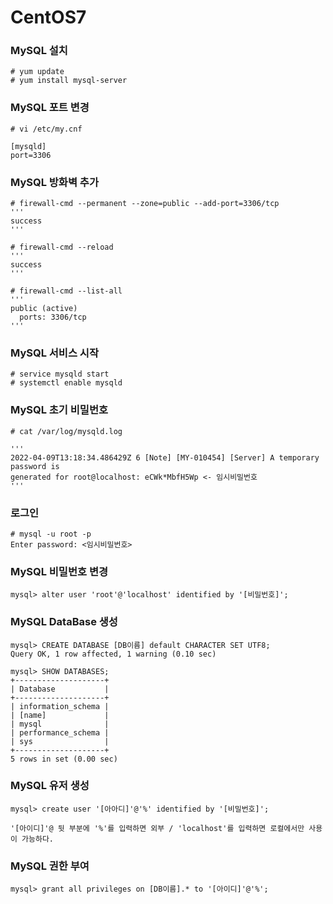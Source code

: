 # CentOS7


### MySQL 설치
```
# yum update
# yum install mysql-server
```

### MySQL 포트 변경
```
# vi /etc/my.cnf

[mysqld]
port=3306
```

### MySQL 방화벽 추가
```
# firewall-cmd --permanent --zone=public --add-port=3306/tcp
'''
success
'''

# firewall-cmd --reload
'''
success
'''

# firewall-cmd --list-all
'''
public (active)
  ports: 3306/tcp
'''
```

### MySQL 서비스 시작
```
# service mysqld start
# systemctl enable mysqld
```

### MySQL 초기 비밀번호
```
# cat /var/log/mysqld.log

'''
2022-04-09T13:18:34.486429Z 6 [Note] [MY-010454] [Server] A temporary password is 
generated for root@localhost: eCWk*MbfH5Wp <- 임시비밀번호
'''
```

### 로그인
```
# mysql -u root -p
Enter password: <임시비밀번호>
```

### MySQL 비밀번호 변경
```
mysql> alter user 'root'@'localhost' identified by '[비밀번호]';
```

### MySQL DataBase 생성
```
mysql> CREATE DATABASE [DB이름] default CHARACTER SET UTF8;
Query OK, 1 row affected, 1 warning (0.10 sec)

mysql> SHOW DATABASES;
+--------------------+
| Database           |
+--------------------+
| information_schema |
| [name]             |
| mysql              |
| performance_schema |
| sys                |
+--------------------+
5 rows in set (0.00 sec)
```

### MySQL 유저 생성
```
mysql> create user '[아아디]'@'%' identified by '[비밀번호]';
```
`'[아이디]'@ 뒷 부분에 '%'를 입력하면 외부 / 'localhost'를 입력하면 로컬에서만 사용이 가능하다.`

### MySQL 권한 부여
```
mysql> grant all privileges on [DB이름].* to '[아이디]'@'%';
```


